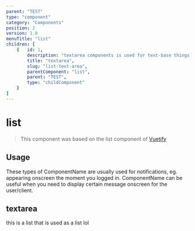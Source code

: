 ```yaml
---
parent: "TEST"
type: "component"
category: "Components"
position: 2
version: 1.0
menuTitle: "list"
children: [
    {   id: 1,
        description: "textarea components is used for text-base things i guess.",
        title: "textarea",
        slug: "list-text-area",
        parentComponent: "list",
        parent: "TEST",
        type: "childComponent"
    }
]
---
```


# list

>This component was based on the list component of [Vuetify](https://vuetifyjs.com/en/components/list/ "Vuetify's list component")

## Usage

These types of ComponentName are usually used for notifications, eg. appearing onscreen the moment you logged in. ComponentName can be useful when you need to display certain message onscreen for the user/client.

<!-- Component template need to be here -->
<doc-component :file="'TEST/list/TEST_list-usage'" :name="'list'"></doc-component >

## textarea

this is a list that is used as a list lol

<doc-component :file="'TEST/list/TEST_list-textarea'" :name="'textarea'"></doc-component>